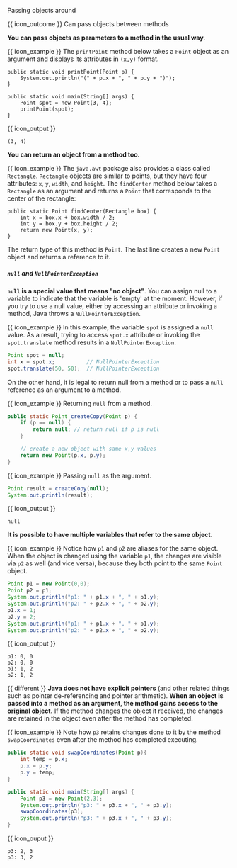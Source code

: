 <span id="title">Passing objects around</span>

<span id="prereqs"></span>

<span id="outcomes">{{ icon_outcome }} Can pass objects between methods</span>

<div id="body">

**You can pass objects as parameters to a method in the usual way**.

<box>

{{ icon_example }} The `printPoint` method below takes a `Point` object as an argument and displays its attributes in `(x,y)` format.

```java{highlight-lines="1-3"}
public static void printPoint(Point p) {
    System.out.println("(" + p.x + ", " + p.y + ")");
}

public static void main(String[] args) {
    Point spot = new Point(3, 4);
    printPoint(spot);
}
```
{{ icon_output }}
```
(3, 4)
```
</box>

**You can return an object from a method too.**

<box>

{{ icon_example }} The `java.awt` package also provides a class called `Rectangle`. `Rectangle` objects are similar to points, but they have four attributes: `x`, `y`, `width`, and `height`. The `findCenter` method below takes a `Rectangle` as an argument and returns a `Point` that corresponds to the center of the rectangle:

```java{highlight-lines="4"}
public static Point findCenter(Rectangle box) {
    int x = box.x + box.width / 2;
    int y = box.y + box.height / 2;
    return new Point(x, y);
}
```
The return type of this method is `Point`. The last line creates a new `Point` object and returns a reference to it.
</box>

##### `null` and `NullPointerException`

<div class="indented">

**`null` is a special value that means "no object"**. You can assign null to a variable to indicate that the variable is 'empty' at the moment. However, if you try to use a null value, either by accessing an attribute or invoking a method, Java throws a `NullPointerException`.

<box>

{{ icon_example }} In this example, the variable `spot` is assigned a `null` value. As a result, trying to access `spot.x` attribute or invoking the `spot.translate` method results in a `NullPointerException`.

```java
Point spot = null;
int x = spot.x;          // NullPointerException
spot.translate(50, 50);  // NullPointerException
```
</box>

On the other hand, it is legal to return null from a method or to pass a `null` reference as an argument to a method.

<box>

{{ icon_example }} Returning `null` from a method.

```java
public static Point createCopy(Point p) {
    if (p == null) {
        return null; // return null if p is null
    }

    // create a new object with same x,y values
    return new Point(p.x, p.y);
}
```

{{ icon_example }} Passing `null` as the argument.

```java
Point result = createCopy(null);
System.out.println(result);
```
{{ icon_output }}
```
null
```

</box>
</div>

**It is possible to have multiple variables that refer to the same object.**

<box>

{{ icon_example }} Notice how `p1` and `p2` are aliases for the same object. When the object is changed using the variable `p1`, the changes are visible via `p2` as well (and vice versa), because they both point to the same `Point` object.

```java
Point p1 = new Point(0,0);
Point p2 = p1;
System.out.println("p1: " + p1.x + ", " + p1.y);
System.out.println("p2: " + p2.x + ", " + p2.y);
p1.x = 1;
p2.y = 2;
System.out.println("p1: " + p1.x + ", " + p1.y);
System.out.println("p2: " + p2.x + ", " + p2.y);
```
{{ icon_output }}
```
p1: 0, 0
p2: 0, 0
p1: 1, 2
p2: 1, 2
```
</box>

{{ different }} **Java does not have explicit pointers** (and other related things such as pointer de-referencing and pointer arithmetic). **When an object is passed into a method as an argument, the method gains access to the original object.** If the method changes the object it received, the changes are retained in the object even after the method has completed.

<box>

{{ icon_example }} Note how `p3` retains changes done to it by the method `swapCoordinates` even after the method has completed executing.

```java
public static void swapCoordinates(Point p){
    int temp = p.x;
    p.x = p.y;
    p.y = temp;
}

public static void main(String[] args) {
    Point p3 = new Point(2,3);
    System.out.println("p3: " + p3.x + ", " + p3.y);
    swapCoordinates(p3);
    System.out.println("p3: " + p3.x + ", " + p3.y);
}
```
{{ icon_ouput }}
```
p3: 2, 3
p3: 3, 2
```

</box>

</div>

<div id="extras">
<include src="exercisesPanel.md" boilerplate/>
</div>
